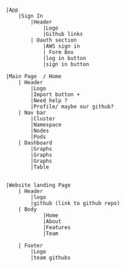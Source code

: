     |App
        |Sign In
            |Header
                |Logo
                |Github links
            | Oauth section
                |AWS sign in
                | Form Box
                |log in button
                |sign in button

    |Main Page  / Home
        | Header
            |Logo
            |Import button +
            |Need help ?
            |Profile/ maybe our github?
        | Nav bar
            |Cluster
            |Namespace
            |Nodes
            |Pods
        | Dashboard
            |Graphs
            |Graphs
            |Graphs
            |Table


    |Website landing Page
        | Header
            |logo
            |github (link to github repo)
        | Body
                |Home
                |About
                |Features
                |Team

        | Footer
            |Logo
            |team githubs
